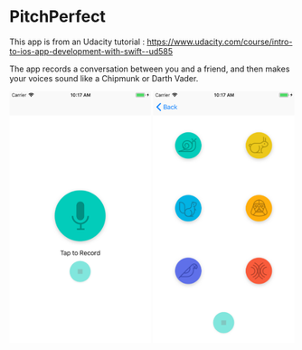 # PitchPerfect

This app is from an Udacity tutorial :
https://www.udacity.com/course/intro-to-ios-app-development-with-swift--ud585

The app records a conversation between you and a friend, and then makes your voices sound like a Chipmunk or Darth Vader.

<img src="./screenshot.png" width="250">
<img src="./screenshot2.png" width="250">
